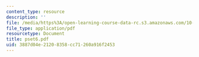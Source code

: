 ```yaml
---
content_type: resource
description: ''
file: /media/https%3A/open-learning-course-data-rc.s3.amazonaws.com/10-302-transport-processes-fall-2004/3887d04e21208358cc71260a916f2453_pset6.pdf
file_type: application/pdf
resourcetype: Document
title: pset6.pdf
uid: 3887d04e-2120-8358-cc71-260a916f2453
---
```

